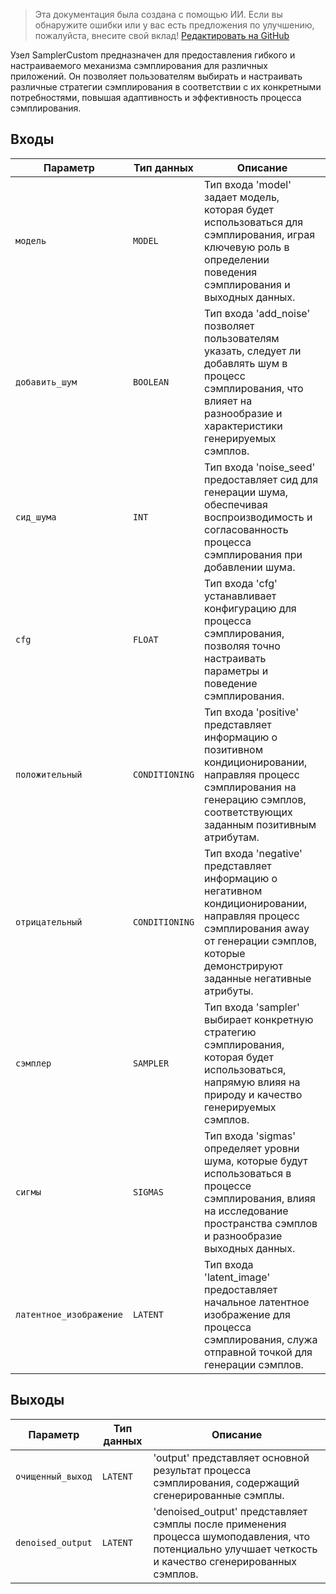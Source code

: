 > Эта документация была создана с помощью ИИ. Если вы обнаружите ошибки или у вас есть предложения по улучшению, пожалуйста, внесите свой вклад! [Редактировать на GitHub](https://github.com/Comfy-Org/embedded-docs/blob/main/comfyui_embedded_docs/docs/SamplerCustom/ru.md)

Узел SamplerCustom предназначен для предоставления гибкого и настраиваемого механизма сэмплирования для различных приложений. Он позволяет пользователям выбирать и настраивать различные стратегии сэмплирования в соответствии с их конкретными потребностями, повышая адаптивность и эффективность процесса сэмплирования.

## Входы

| Параметр | Тип данных | Описание |
|-----------|--------------|-------------|
| `модель`   | `MODEL`      | Тип входа 'model' задает модель, которая будет использоваться для сэмплирования, играя ключевую роль в определении поведения сэмплирования и выходных данных. |
| `добавить_шум` | `BOOLEAN`    | Тип входа 'add_noise' позволяет пользователям указать, следует ли добавлять шум в процесс сэмплирования, что влияет на разнообразие и характеристики генерируемых сэмплов. |
| `сид_шума` | `INT`        | Тип входа 'noise_seed' предоставляет сид для генерации шума, обеспечивая воспроизводимость и согласованность процесса сэмплирования при добавлении шума. |
| `cfg`     | `FLOAT`      | Тип входа 'cfg' устанавливает конфигурацию для процесса сэмплирования, позволяя точно настраивать параметры и поведение сэмплирования. |
| `положительный` | `CONDITIONING` | Тип входа 'positive' представляет информацию о позитивном кондиционировании, направляя процесс сэмплирования на генерацию сэмплов, соответствующих заданным позитивным атрибутам. |
| `отрицательный` | `CONDITIONING` | Тип входа 'negative' представляет информацию о негативном кондиционировании, направляя процесс сэмплирования away от генерации сэмплов, которые демонстрируют заданные негативные атрибуты. |
| `сэмплер` | `SAMPLER`    | Тип входа 'sampler' выбирает конкретную стратегию сэмплирования, которая будет использоваться, напрямую влияя на природу и качество генерируемых сэмплов. |
| `сигмы`  | `SIGMAS`     | Тип входа 'sigmas' определяет уровни шума, которые будут использоваться в процессе сэмплирования, влияя на исследование пространства сэмплов и разнообразие выходных данных. |
| `латентное_изображение` | `LATENT` | Тип входа 'latent_image' предоставляет начальное латентное изображение для процесса сэмплирования, служа отправной точкой для генерации сэмплов. |

## Выходы

| Параметр | Тип данных | Описание |
|-----------|--------------|-------------|
| `очищенный_выход`  | `LATENT`     | 'output' представляет основной результат процесса сэмплирования, содержащий сгенерированные сэмплы. |
| `denoised_output` | `LATENT` | 'denoised_output' представляет сэмплы после применения процесса шумоподавления, что потенциально улучшает четкость и качество сгенерированных сэмплов. |
